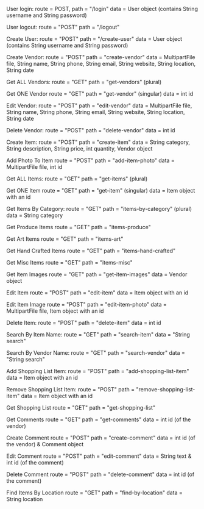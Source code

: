 User login:
route = POST, path = "/login" data = User object (contains String username and String password)

User logout:
route = "POST" path = "/logout"

Create User:
route = "POST" path = "/create-user" data = User object (contains String username and String password)

Create Vendor:
route = "POST" path = "create-vendor" data = MultipartFile file, String name, String phone, String email, String website, String location, String date

Get ALL Vendors:
route = "GET" path = "get-vendors" (plural)

Get ONE Vendor
route = "GET" path = "get-vendor" (singular) data = int id

Edit Vendor:
route = "POST" path = "edit-vendor" data = MultipartFile file, String name, String phone, String email, String website, String location, String date

Delete Vendor:
route = "POST" path = "delete-vendor" data = int id

Create Item:
route = "POST" path = "create-item" data = String category, String description, String price, int quantity, Vendor object

Add Photo To Item
route = "POST" path = "add-item-photo" data = MultipartFile file, int id

Get ALL Items:
route = "GET" path = "get-items" (plural)

Get ONE Item
route = "GET" path = "get-item" (singular) data = Item object with an id

Get Items By Category:
route = "GET" path = "items-by-category" (plural) data = String category

Get Produce Items
route = "GET" path = "items-produce"

Get Art Items
route = "GET" path = "items-art"

Get Hand Crafted Items
route = "GET" path = "items-hand-crafted"

Get Misc Items
route = "GET" path = "items-misc"

Get Item Images
route = "GET" path = "get-item-images" data = Vendor object

Edit Item
route = "POST" path = "edit-item" data = Item object with an id

Edit Item Image
route = "POST" path = "edit-item-photo" data = MultipartFile file, Item object with an id

Delete Item:
route = "POST" path = "delete-item" data = int id

Search By Item Name:
route = "GET" path = "search-item" data = "String search"

Search By Vendor Name:
route = "GET" path = "search-vendor" data = "String search"

Add Shopping List Item:
route = "POST" path = "add-shopping-list-item" data = Item object with an id

Remove Shopping List Item:
route = "POST" path = "remove-shopping-list-item" data = Item object with an id

Get Shopping List
route = "GET" path = "get-shopping-list"

Get Comments
route = "GET" path = "get-comments" data = int id (of the vendor)

Create Comment
route = "POST" path = "create-comment" data = int id (of the vendor) & Comment object

Edit Comment
route = "POST" path = "edit-comment" data = String text & int id (of the comment)

Delete Comment
route = "POST" path = "delete-comment" data = int id (of the comment)

Find Items By Location
route = "GET" path = "find-by-location" data = String location

